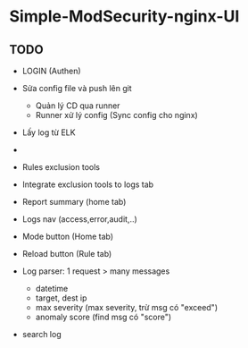 # Simple-ModSecurity-nginx-UI

## TODO
+ LOGIN (Authen)
+ Sửa config file và push lên git
  - Quản lý CD qua runner
  - Runner xử lý config (Sync config cho nginx)

+ Lấy log từ ELK
+ 



+ Rules exclusion tools
+ Integrate exclusion tools to logs tab

+ Report summary (home tab)

+ Logs nav (access,error,audit,..)
+ Mode button (Home tab)
+ Reload button (Rule tab)

+ Log parser: 1 request > many messages
  - datetime
  - target, dest ip
  - max severity (max severity, trừ msg có "exceed")
  - anomaly score (find msg có "score")
+ search log



